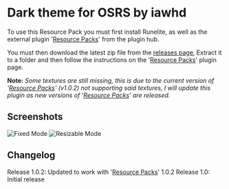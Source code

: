 # Dark theme for OSRS by iawhd

To use this Resource Pack you must first install Runelite, as well as the external plugin '[Resource Packs](https://github.com/melkypie/resource-packs)' from the plugin hub.

You must then download the latest zip file from the [releases page](https://github.com/iawhd/OSRS-Dark/releases), Extract it to a folder and then follow the instructions on the '[Resource Packs](https://github.com/melkypie/resource-packs)' plugin page.

**Note:** *Some textures are still missing, this is due to the current version of '[Resource Packs](https://github.com/melkypie/resource-packs)' (v1.0.2) not supporting said textures, I will update this plugin as new versions of '[Resource Packs](https://github.com/melkypie/resource-packs)' are released.* 


## Screenshots
![Fixed Mode](https://i.imgur.com/YpKUYUa.png)
![Resizable Mode](https://i.imgur.com/b3QM6R1.png)

## Changelog
Release 1.0.2: Updated to work with '[Resource Packs](https://github.com/melkypie/resource-packs)' 1.0.2
Release 1.0: Initial release
